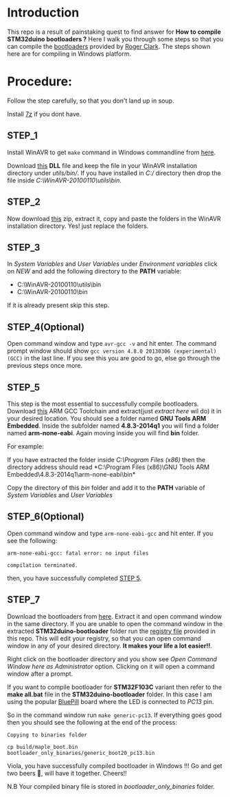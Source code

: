 # Introduction
This repo is a result of painstaking quest to find answer for **How to compile STM32duino bootloaders ?**
Here I walk you through some steps so that you can compile the [bootloaders](https://github.com/rogerclarkmelbourne/STM32duino-bootloader) provided by [Roger Clark](https://github.com/rogerclarkmelbourne). The steps shown here are for compiling in Windows platform.

# Procedure:
Follow the step carefully, so that you don't land up in soup.

Install [7z](https://www.7-zip.org/download.html) if you dont have.


## STEP_1
Install WinAVR to get `make` command in Windows commandline from [here](http://winavr.sourceforge.net/download.html).

Download [this](https://github.com/TamojitSaha/Compiling_Arduino_STM32_bootloaders/raw/master/msys-1.0.dll) **DLL** file and keep the file in your WinAVR installation directory under *utils/bin/*. If you have installed in *C:/* directory then drop the file inside *C:\WinAVR-20100110\utils\bin*.

## STEP_2
Now download [this](https://drive.google.com/open?id=1UwgdbDHb4tuEc8PhKtAlPxB9ZGHike-d) zip, extract it, copy and paste the folders in the WinAVR installation directory. Yes! just replace the folders.

## STEP_3
In *System Variables* and *User Variables* under *Environment variables* click on *NEW* and add the following directory to the **PATH** variable:
* C:\WinAVR-20100110\utils\bin
* C:\WinAVR-20100110\bin

If it is already present skip this step.

## STEP_4(Optional)
Open command window and type `avr-gcc -v` and hit enter. 
The command prompt window should show `gcc version 4.8.0 20130306 (experimental) (GCC)` in the last line. 
If you see this you are good to go, else go through the previous steps once more.

## STEP_5
This step is the most essential to successfully compile bootloaders.
Download [this](https://drive.google.com/open?id=1CXIdgZg0YR4yTiWd5X4JvsHldB1uhKta) ARM GCC Toolchain and extract(just *extract here* wil do) it in your desired location. 
You should see a folder named **GNU Tools ARM Embedded**. Inside the subfolder named **4.8.3-2014q1**  you will find a folder named **arm-none-eabi**. Again moving inside you will find **bin** folder. 

For example:

If you have extracted the folder inside *C:\Program Files (x86)* then the directory address should read *C:\Program Files (x86)\GNU Tools ARM Embedded\4.8.3-2014q1\arm-none-eabi\bin\*

Copy the directory of this *bin* folder and add it to the **PATH** variable of *System Variables* and *User Variables*

## STEP_6(Optional)
Open command window and type `arm-none-eabi-gcc` and hit enter. If you see the following:

```shell
arm-none-eabi-gcc: fatal error: no input files

compilation terminated.
```

then, you have successfully completed [STEP 5](#step_5).

## STEP_7
Download the bootloaders from [here](https://github.com/rogerclarkmelbourne/STM32duino-bootloader). Extract it and open command window in the same directory. If you are unable to open the command window in the extracted **STM32duino-bootloader** folder run the [registry file](Add_Open_Command_Window_Here_as_Administrator.reg) provided in this repo. This will edit your registry, so that you can open command window in any of your desired directory. **It makes your life a lot easier!!**.

Right click on the bootloader directory and you show see *Open Command Window here as Administrator* option. Clicking on it will open a command window after a prompt. 

If you want to compile bootloader for **STM32F103C** variant then refer to the **make all.bat** file in the **STM32duino-bootloader** folder. In this case I am using the popular [BluePill](http://wiki.stm32duino.com/index.php?title=Blue_Pill) board where the LED is connected to *PC13* pin.

So in the command window run `make generic-pc13`. If everything goes good then you should see the following at the end of the process:

```shell
Copying to binaries folder

cp build/maple_boot.bin bootloader_only_binaries/generic_boot20_pc13.bin
```

Viola, you have successfully compiled bootloader in Windows !!!
Go and get two beers :beers:, will have it together. Cheers!!

N.B Your compiled binary file is stored in *bootloader_only_binaries* folder.
